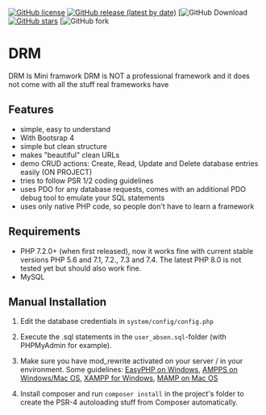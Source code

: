 [![GitHub license](https://img.shields.io/github/license/DemuraAIdev/drm_framwork)](https://github.com/DemuraAIdev/drm_framwork/blob/main/LICENSE)
[![GitHub release (latest by date)](https://img.shields.io/github/v/release/DemuraAIdev/drm_framwork)](https://github.com/DemuraAIdev/drm_framwork/releases/)
[![GitHub Download](https://img.shields.io/github/downloads/DemuraAIdev/drm_framwork/total)
[![GitHub stars](https://img.shields.io/github/stars/DemuraAIdev/drm_framwork)](https://github.com/DemuraAIdev/drm_framwork/)
[![GitHub fork](https://img.shields.io/github/forks/DemuraAIdev/drm_framwork)
# DRM 

DRM Is Mini framwork
DRM is NOT a professional framework and it does not come with all the stuff real frameworks have

## Features

- simple, easy to understand
- With Bootsrap 4
- simple but clean structure
- makes "beautiful" clean URLs
- demo CRUD actions: Create, Read, Update and Delete database entries easily (ON PROJECT)
- tries to follow PSR 1/2 coding guidelines
- uses PDO for any database requests, comes with an additional PDO debug tool to emulate your SQL statements
- uses only native PHP code, so people don't have to learn a framework

## Requirements

- PHP 7.2.0+ (when first released), now it works fine with current stable versions PHP 5.6 and 7.1, 7.2., 7.3 and 7.4. 
  The latest PHP 8.0 is not tested yet but should also work fine.
- MySQL

## Manual Installation
1. Edit the database credentials in `system/config/config.php`
2. Execute the .sql statements in the `user_absen.sql`-folder (with PHPMyAdmin for example).
3. Make sure you have mod_rewrite activated on your server / in your environment. Some guidelines:
   [EasyPHP on Windows](http://stackoverflow.com/questions/8158770/easyphp-and-htaccess),
   [AMPPS on Windows/Mac OS](http://www.softaculous.com/board/index.php?tid=3634&title=AMPPS_rewrite_enable/disable_option%3F_please%3F),
   [XAMPP for Windows](http://www.leonardaustin.com/blog/technical/enable-mod_rewrite-in-xampp/),
   [MAMP on Mac OS](http://stackoverflow.com/questions/7670561/how-to-get-htaccess-to-work-on-mamp)

4. Install composer and run `composer install` in the project's folder to create the PSR-4 autoloading stuff from Composer automatically.
